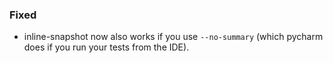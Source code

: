 ### Fixed


- inline-snapshot now also works if you use `--no-summary` (which pycharm does if you run your tests from the IDE).
